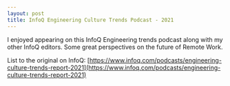 ```yaml
---
layout: post
title: InfoQ Engineering Culture Trends Podcast - 2021
---
```


I enjoyed appearing on this InfoQ Engineering trends podcast along with my other InfoQ editors. Some great perspectives on the future of Remote Work.

List to the original on InfoQ: [https://www.infoq.com/podcasts/engineering-culture-trends-report-2021](https://www.infoq.com/podcasts/engineering-culture-trends-report-2021)